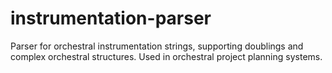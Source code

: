 # instrumentation-parser
Parser for orchestral instrumentation strings, supporting doublings and complex orchestral structures. Used in orchestral project planning systems.
